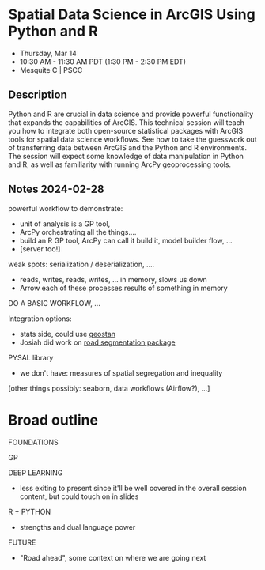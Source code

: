 # Spatial Data Science in ArcGIS Using Python and R

 - Thursday, Mar 14
 - 10:30 AM - 11:30 AM PDT (1:30 PM - 2:30 PM EDT)
 - Mesquite C | PSCC

## Description
Python and R are crucial in data science and provide powerful functionality that expands the capabilities of ArcGIS. This technical session will teach you how to integrate both open-source statistical packages with ArcGIS tools for spatial data science workflows. See how to take the guesswork out of transferring data between ArcGIS and the Python and R environments. The session will expect some knowledge of data manipulation in Python and R, as well as familiarity with running ArcPy geoprocessing tools.


## Notes 2024-02-28

powerful workflow to demonstrate:

 - unit of analysis is a GP tool,
 - ArcPy orchestrating all the things....
 - build an R GP tool, ArcPy can call it build it, model builder flow, ...
 - [server too!]

weak spots: serialization / deserialization, ….

 - reads, writes, reads, writes, … in memory, slows us down
 - Arrow each of these processes results of something in memory

DO A BASIC WORKFLOW, ...

Integration options:

 - stats side, could use [geostan](https://connordonegan.github.io/geostan/)
 - Josiah did work on [road segmentation package](https://cran.r-project.org/web/packages/stplanr/index.html)

PYSAL library
 - we don't have: measures of spatial segregation and inequality


[other things possibly: seaborn, data workflows (Airflow?), …]



# Broad outline 

FOUNDATIONS

GP

DEEP LEARNING
 - less exiting to present since it'll be well covered in the overall session content, but could touch on in slides

R + PYTHON
 - strengths and dual language power

FUTURE
 - "Road ahead", some context on where we are going next
